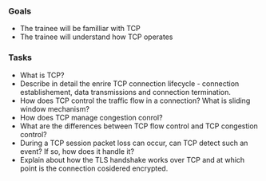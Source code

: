 ### Goals
- The trainee will be familliar with TCP
- The trainee will understand how TCP operates 


### Tasks
- What is TCP?
- Describe in detail the enrire TCP connection lifecycle - connection establishement, data transmissions and connection termination.
- How does TCP control the traffic flow in a connection? What is sliding window mechanism?
- How does TCP manage congestion conrol?
- What are the differences between TCP flow control and TCP congestion control?
- During a TCP session packet loss can occur, can TCP detect such an event? If so, how does it handle it?
- Explain about how the TLS handshake works over TCP and at which point is the connection cosidered encrypted.

